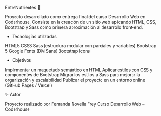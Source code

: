 EntreNutrientes 🌱

Proyecto desarrollado como entrega final del curso Desarrollo Web en Coderhouse.
Consiste en la creación de un sitio web aplicando HTML, CSS, Bootstrap y Sass como primera aproximación al desarrollo front-end.

* Tecnologías utilizadas

HTML5
CSS3
Sass (estructura modular con parciales y variables)
Bootstrap 5
Google Fonts (DM Sans)
Bootstrap Icons

* Objetivos

Implementar un maquetado semántico en HTML
Aplicar estilos con CSS y componentes de Bootstrap
Migrar los estilos a Sass para mejorar la organización y escalabilidad
Publicar el proyecto en un entorno online (GitHub Pages / Vercel)

✨ Autor

Proyecto realizado por Fernanda Novella Frey
Curso Desarrollo Web – Coderhouse
